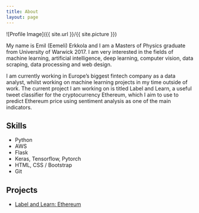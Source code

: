 ```yaml
---
title: About
layout: page
---
```

![Profile Image]({{ site.url }}/{{ site.picture }})

<p>My name is Emil (Eemeli) Erkkola and I am a Masters of Physics graduate from University of Warwick 2017. I am very interested in the fields of machine learning, artificial intelligence, deep learning, computer vision, data scraping, data processing and web design. </p>

<p>I am currently working in Europe’s biggest fintech company as a data analyst, whilst working on machine learning projects in my time outside of work. The current project I am working on is titled Label and Learn, a useful tweet classifier for the cryptocurrency Ethereum, which I aim to use to predict Ethereum price using sentiment analysis as one of the main indicators. </p>

<h2>Skills</h2>

<ul class="skill-list">
	<li>Python</li>
	<li>AWS</li>
	<li>Flask</li>
	<li>Keras, Tensorflow, Pytorch</li>
	<li>HTML, CSS / Bootstrap</li>
	<li>Git</li>
</ul>

<h2>Projects</h2>

<ul>
	<li><a href="https://github.com/youngmil/labelandlearn">Label and Learn: Ethereum</a></li>
</ul>

